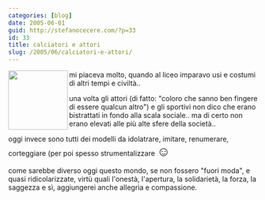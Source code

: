 ```yaml
---
categories: [blog]
date: 2005-06-01
guid: http://stefanocecere.com/?p=33
id: 33
title: calciatori e attori
slug: /2005/06/calciatori-e-attori/
---
```


<img src="http://digilander.libero.it/mieiviaggi/grecia/116%20Museo%20Archeologico,%20maschera%20di%20Agamennone.jpg" align="left" width="120" height="120" />mi piaceva molto, quando al liceo imparavo usi e costumi di altri tempi e civiltà..

una volta gli attori (di fatto: "coloro che sanno ben fingere di essere qualcun altro") e gli sportivi non dico che erano bistrattati in fondo alla scala sociale.. ma di certo non erano elevati alle più alte sfere della società..

oggi invece sono tutti dei modelli da idolatrare, imitare, renumerare, corteggiare (per poi spesso strumentalizzare <span style="font-size: 20pt">&#x263a;</span>

come sarebbe diverso oggi questo mondo, se non fossero "fuori moda", e quasi ridicolarizzate, virtù quali l'onestà, l'apertura, la solidarietà, la forza, la saggezza e sì, aggiungerei anche allegria e compassione.